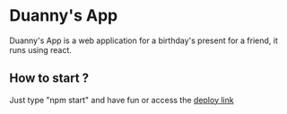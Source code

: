 # Duanny's App
Duanny's App is a web application for a birthday's present for a friend, it runs using react.

## How to start ?

Just type "npm start" and have fun or access the [deploy link](https://faboborgeslima.github.io/duanny-app/) 
